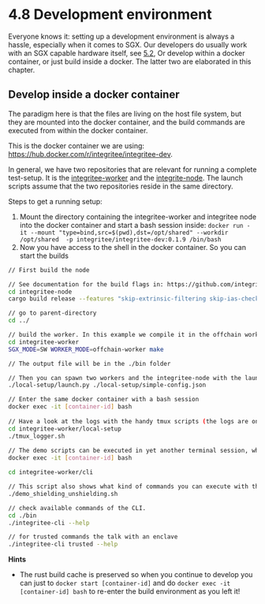 # 4.8 Development environment
Everyone knows it: setting up a development environment is always a hassle, especially when it comes to SGX. Our 
developers do usually work with an SGX capable hardware itself, see [5.2](../5-nodes-and-infrastructure/5.2-how-to-set-up-and-run-a-sidechain-or-tocw-node),
Or develop within a docker container, or just build inside a docker. The latter two are elaborated in this chapter.

## Develop inside a docker container
The paradigm here is that the files are living on the host file system, but they are mounted into the docker container,
and the build commands are executed from within the docker container.

This is the docker container we are using: https://hub.docker.com/r/integritee/integritee-dev.

In general, we have two repositories that are relevant for running a complete test-setup. It is the [integritee-worker](https://github.com/integritee-network/worker)
and the [integrite-node](https://github.com/integritee-network/integritee-node). The launch scripts assume that the 
two repositories reside in the same directory.

Steps to get a running setup:

1. Mount the directory containing the integritee-worker and integritee node into the docker container and start a bash session inside: 
```docker run -it --mount "type=bind,src=$(pwd),dst=/opt/shared" --workdir /opt/shared  -p integritee/integritee-dev:0.1.9 /bin/bash```
2. Now you have access to the shell in the docker container. So you can start the builds
```bash
// First build the node

// See documentation for the build flags in: https://github.com/integritee-network/integritee-node#build-and-run
cd integritee-node
cargo build release --features "skip-extrinsic-filtering skip-ias-check"

// go to parent-directory
cd ../

// build the worker. In this example we compile it in the offchain worker mode.
cd integritee-worker
SGX_MODE=SW WORKER_MODE=offchain-worker make

// The output file will be in the ./bin folder

// Then you can spawn two workers and the integritee-node with the launch script
./local-setup/launch.py ./local-setup/simple-config.json

// Enter the same docker container with a bash session
docker exec -it [container-id] bash
 
// Have a look at the logs with the handy tmux scripts (the logs are only populated if the launch.py was used)
cd integritee-worker/local-setup
./tmux_logger.sh
 
// The demo scripts can be executed in yet another terminal session, when you enter the docker container.
docker exec -it [container-id] bash

cd integritee-worker/cli

// This script also shows what kind of commands you can execute with the cli.
./demo_shielding_unshielding.sh

// check available commands of the CLI.
cd ./bin
./integritee-cli --help

// for trusted commands the talk with an enclave
./integritee-cli trusted --help

```

**Hints**
* The rust build cache is preserved so when you continue to develop you can just to `docker start [container-id]` and 
do `docker exec -it [container-id] bash` to re-enter the build environment as you left it!
